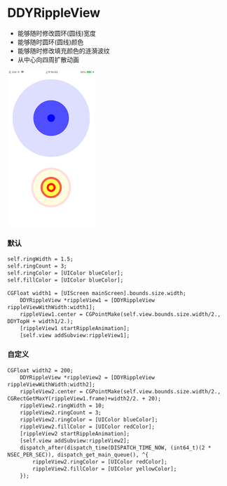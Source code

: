 # DDYRippleView


* 能够随时修改圆环(圆线)宽度
* 能够随时圆环(圆线)颜色
* 能够随时修改填充颜色的涟漪波纹
* 从中心向四周扩散动画

![DDYRippleView.png](https://github.com/starainDou/DDYRippleView/blob/master/DDYRippleView.png)

### 默认

```
self.ringWidth = 1.5;
self.ringCount = 3;
self.ringColor = [UIColor blueColor];
self.fillColor = [UIColor blueColor];
```

```
CGFloat width1 = [UIScreen mainScreen].bounds.size.width;
    DDYRippleView *rippleView1 = [DDYRippleView rippleViewWithWidth:width1];
    rippleView1.center = CGPointMake(self.view.bounds.size.width/2., DDYTopH + width1/2.);
    [rippleView1 startRippleAnimation];
    [self.view addSubview:rippleView1];
```

### 自定义

```
CGFloat width2 = 200;
    DDYRippleView *rippleView2 = [DDYRippleView rippleViewWithWidth:width2];
    rippleView2.center = CGPointMake(self.view.bounds.size.width/2., CGRectGetMaxY(rippleView1.frame)+width2/2. + 20);
    rippleView2.ringWidth = 10;
    rippleView2.ringCount = 3;
    rippleView2.ringColor = [UIColor blueColor];
    rippleView2.fillColor = [UIColor redColor];
    [rippleView2 startRippleAnimation];
    [self.view addSubview:rippleView2];
    dispatch_after(dispatch_time(DISPATCH_TIME_NOW, (int64_t)(2 * NSEC_PER_SEC)), dispatch_get_main_queue(), ^{
        rippleView2.ringColor = [UIColor redColor];
        rippleView2.fillColor = [UIColor yellowColor];
    });
```
